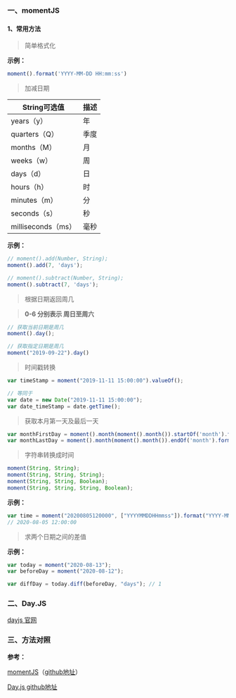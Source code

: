 
### 一、momentJS

#### 1、常用方法

> 简单格式化

**示例：**

```javascript
moment().format('YYYY-MM-DD HH:mm:ss')
```

> 加减日期

| String可选值     | 描述       |
| ------------     |:-----------|
|years（y）        |年          |
|quarters（Q）     |季度        |
|months（M）       |月          |
|weeks（w）        |周          |
|days（d）         |日          |
|hours（h）        |时          |
|minutes（m）      |分          |
|seconds（s）      |秒          |
|milliseconds（ms）|毫秒        |

**示例：**

```javascript
// moment().add(Number, String);
moment().add(7, 'days');

// moment().subtract(Number, String);
moment().subtract(7, 'days');
```

> 根据日期返回周几

> **0-6 分别表示 周日至周六**

```javascript
// 获取当前日期是周几
moment().day();

// 获取指定日期是周几
moment("2019-09-22").day()
```

> 时间戳转换

```javascript
var timeStamp = moment("2019-11-11 15:00:00").valueOf();

// 等同于
var date = new Date("2019-11-11 15:00:00");
var date_timeStamp = date.getTime();
```

> 获取本月第一天及最后一天

```javascript
var monthFirstDay = moment().month(moment().month()).startOf('month').format("YYYY-MM-DD");
var monthLastDay = moment().month(moment().month()).endOf('month').format("YYYY-MM-DD");
```

> 字符串转换成时间

```javascript
moment(String, String);
moment(String, String, String);
moment(String, String, Boolean);
moment(String, String, String, Boolean);
```

**示例：**

```javascript
var time = moment("20200805120000", ["YYYYMMDDHHmmss"]).format("YYYY-MM-DD HH:mm:ss");
// 2020-08-05 12:00:00
```

> 求两个日期之间的差值

**示例：**

```javascript
var today = moment("2020-08-13");
var beforeDay = moment("2020-08-12");

var diffDay = today.diff(beforeDay, "days"); // 1
```

### 二、Day.JS

[dayjs 官网](https://dayjs.gitee.io/zh-CN/)

### 三、方法对照


**参考：**

[momentJS](http://momentjs.cn/)（[github地址](https://github.com/moment/moment)）

[Day.js github地址](https://github.com/iamkun/dayjs)